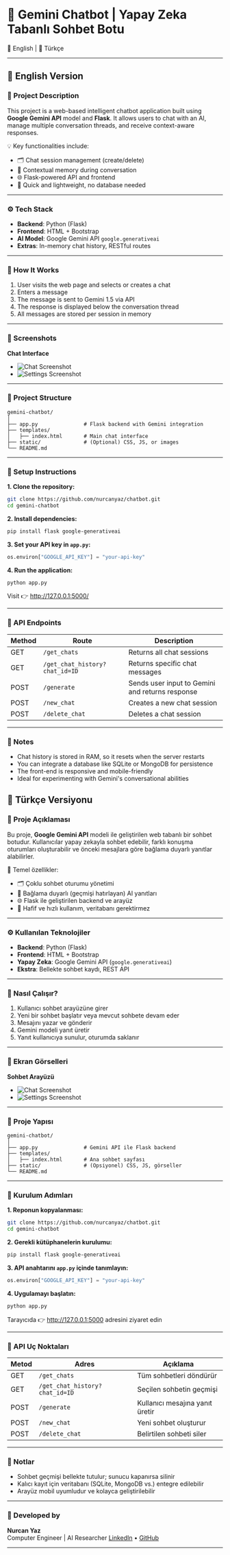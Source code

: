
# 🤖 Gemini Chatbot | Yapay Zeka Tabanlı Sohbet Botu  
📘 English | 📗 Türkçe

---

## 📘 English Version

### 🎯 Project Description  
This project is a web-based intelligent chatbot application built using **Google Gemini API** model and **Flask**. It allows users to chat with an AI, manage multiple conversation threads, and receive context-aware responses.

💡 Key functionalities include:
- 🗂️ Chat session management (create/delete)
- 🧠 Contextual memory during conversation
- 🌐 Flask-powered API and frontend
- 🚀 Quick and lightweight, no database needed

---

### ⚙️ Tech Stack  
- **Backend**: Python (Flask)  
- **Frontend**: HTML + Bootstrap 
- **AI Model**: Google Gemini API `google.generativeai`  
- **Extras**: In-memory chat history, RESTful routes

---

### 🚀 How It Works  
1. User visits the web page and selects or creates a chat  
2. Enters a message  
3. The message is sent to Gemini 1.5 via API  
4. The response is displayed below the conversation thread  
5. All messages are stored per session in memory

---

### 📸 Screenshots  
**Chat Interface**  

- ![Chat Screenshot](chat.png)  
- ![Settings Screenshot](settings.png)
 
---

### 📂 Project Structure  
```
gemini-chatbot/
│
├── app.py               # Flask backend with Gemini integration
├── templates/
│   ├── index.html       # Main chat interface
├── static/              # (Optional) CSS, JS, or images
└── README.md
```

---

### 🔧 Setup Instructions  
**1. Clone the repository:**
```bash
git clone https://github.com/nurcanyaz/chatbot.git
cd gemini-chatbot
```

**2. Install dependencies:**
```bash
pip install flask google-generativeai
```

**3. Set your API key in `app.py`:**
```python
os.environ["GOOGLE_API_KEY"] = "your-api-key"
```

**4. Run the application:**
```bash
python app.py
```

Visit 👉 http://127.0.0.1:5000/

---

### 📡 API Endpoints  
| Method | Route          | Description               |
|--------|----------------|---------------------------|
| GET    | `/get_chats`   | Returns all chat sessions |
| GET    | `/get_chat_history?chat_id=ID` | Returns specific chat messages |
| POST   | `/generate`    | Sends user input to Gemini and returns response |
| POST   | `/new_chat`    | Creates a new chat session |
| POST   | `/delete_chat` | Deletes a chat session |

---

### 🧠 Notes  
- Chat history is stored in RAM, so it resets when the server restarts  
- You can integrate a database like SQLite or MongoDB for persistence  
- The front-end is responsive and mobile-friendly  
- Ideal for experimenting with Gemini's conversational abilities



## 📗 Türkçe Versiyonu

### 🎯 Proje Açıklaması  
Bu proje, **Google Gemini API** modeli ile geliştirilen web tabanlı bir sohbet botudur. Kullanıcılar yapay zekayla sohbet edebilir, farklı konuşma oturumları oluşturabilir ve önceki mesajlara göre bağlama duyarlı yanıtlar alabilirler.

🔑 Temel özellikler:
- 🗂️ Çoklu sohbet oturumu yönetimi
- 🧠 Bağlama duyarlı (geçmişi hatırlayan) AI yanıtları
- 🌐 Flask ile geliştirilen backend ve arayüz
- 💾 Hafif ve hızlı kullanım, veritabanı gerektirmez

---

### ⚙️ Kullanılan Teknolojiler  
- **Backend**: Python (Flask)  
- **Frontend**: HTML + Bootstrap  
- **Yapay Zeka**: Google Gemini API (`google.generativeai`)  
- **Ekstra**: Bellekte sohbet kaydı, REST API

---

### 🚀 Nasıl Çalışır?  
1. Kullanıcı sohbet arayüzüne girer  
2. Yeni bir sohbet başlatır veya mevcut sohbete devam eder  
3. Mesajını yazar ve gönderir  
4. Gemini modeli yanıt üretir  
5. Yanıt kullanıcıya sunulur, oturumda saklanır

---

### 📸 Ekran Görselleri  
**Sohbet Arayüzü**  

- ![Chat Screenshot](chat.png)  
- ![Settings Screenshot](settings.png)
---

### 📂 Proje Yapısı  
```
gemini-chatbot/
│
├── app.py               # Gemini API ile Flask backend
├── templates/
│   ├── index.html       # Ana sohbet sayfası
├── static/              # (Opsiyonel) CSS, JS, görseller
└── README.md
```

---

### 🔧 Kurulum Adımları  
**1. Reponun kopyalanması:**
```bash
git clone https://github.com/nurcanyaz/chatbot.git
cd gemini-chatbot
```

**2. Gerekli kütüphanelerin kurulumu:**
```bash
pip install flask google-generativeai
```

**3. API anahtarını `app.py` içinde tanımlayın:**
```python
os.environ["GOOGLE_API_KEY"] = "your-api-key"
```

**4. Uygulamayı başlatın:**
```bash
python app.py
```

Tarayıcıda 👉 http://127.0.0.1:5000 adresini ziyaret edin

---

### 📡 API Uç Noktaları  
| Metod | Adres           | Açıklama                     |
|--------|------------------|-------------------------------|
| GET    | `/get_chats`     | Tüm sohbetleri döndürür       |
| GET    | `/get_chat_history?chat_id=ID` | Seçilen sohbetin geçmişi |
| POST   | `/generate`      | Kullanıcı mesajına yanıt üretir |
| POST   | `/new_chat`      | Yeni sohbet oluşturur         |
| POST   | `/delete_chat`   | Belirtilen sohbeti siler      |

---

### 🧠 Notlar  
- Sohbet geçmişi bellekte tutulur; sunucu kapanırsa silinir  
- Kalıcı kayıt için veritabanı (SQLite, MongoDB vs.) entegre edilebilir  
- Arayüz mobil uyumludur ve kolayca geliştirilebilir  

---

### 👤 Developed by  
**Nurcan Yaz**  
Computer Engineer | AI Researcher 
[LinkedIn](https://www.linkedin.com) • [GitHub](https://github.com)

---
